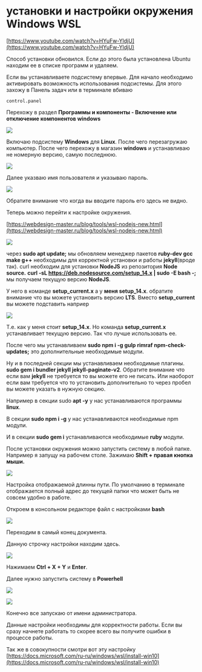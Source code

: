 # установки и настройки окружения Windows WSL

[https://www.youtube.com/watch?v=HYuFw-YldjU](https://www.youtube.com/watch?v=HYuFw-YldjU)

Способ установки обновился. Если до этого была установлена Ubuntu находим ее в списке программ и удаляем.

Если вы устанавливаете подсистему впервые. Для начало необходимо активировать возможность использования подсистемы. Для этого захожу в Панель задач или в терминале вбиваю

```shell
control.panel
```

Перехожу в раздел **Программы и компоненты - Включение или отключение компонентов windows**

![](img/001.png)

Включаю подсистему **Windows** для **Linux**. После чего перезагружаю компьютер. После чего перехожу в магазин **windows** и устанавливаю не номерную версию, самую последнюю.

![](img/002.png)

Далее указваю имя пользователя и указываю пароль.

![](img/003.png)

Обратите внимание что когда вы вводите пароль его здесь не видно.

Теперь можно перейти к настройке окружения.

[https://webdesign-master.ru/blog/tools/wsl-nodejs-new.html](https://webdesign-master.ru/blog/tools/wsl-nodejs-new.html)

![](img/004.png)

через **sudo apt update;** мы обновляем менеджер пакетов
**ruby-dev gcc make g++** необходимы для корректной установки и работы **jekyll**(вроде так).
curl необходим для установки **NodeJS** из репозитория **Node source.**
**curl -sL https://deb.nodesource.com/setup_14.x | sudo -E bash -;** мы получаем текущую версию **NodeJS**.

У него в команде **setup_current.x** а у **меня setup_14.x**. обратите внимание что вы можете установить версию **LTS**. Вместо **setup_current** вы можете подставить наприер

![](img/005.png)

Т.е. как у меня стоит **setup_14.x**. Но команда **setup_current.x** устанавливает текущую версию. Так что лучше использовать ее.

После чего мы устанавливаем **sudo npm i -g gulp rimraf npm-check-updates;** это дополнительные необходимые модули.

Ну и в последней секции мы устанавливаем необходимые плагины. **sudo gem i bundler jekyll jekyll-paginate-v2**. Обратите внимание что если вам **jekyll** не требуется то вы можете его не писать. Или наоборот если вам требуется что то установить дополнительно то через пробел вы можете указать в нужную секцию.

Например в секции sudo **apt -y** у нас устанавливаются программы **linux**.

В секции **sudo npm i -g** у нас устанавливаются необходимые npm модули.

И в секции **sudo gem i** устанавливаются необходимые **ruby** модули.

После установки окружения можно запустить систему в любой папке. Например я запущу на рабочем столе. Зажимаю **Shift + правая кнопка мыши.**

![](img/006.png)

Настройка отображаемой длинны пути. По умолчанию в терминале отображается полный адрес до текущей папки что может быть не совсем удобно в работе.

Откроем в консольном редакторе файл с настройками **bash**

![](img/007.png)

Переходим в самый конец документа.

Данную строчку настройки находим здесь.

![](img/008.png)

Нажимаем **Ctrl + X + Y** и **Enter**.

Далее нужно запустить систему в **Powerhell**

![](img/009.png)

![](img/010.png)

Конечно все запускаю от имени администратора.

Данные настройки необходимы для корректности работы. Если вы сразу начнете работать то скорее всего вы получите ошибки в процессе работы.

Так же в совокупности смотри вот эту настройку [https://docs.microsoft.com/ru-ru/windows/wsl/install-win10](https://docs.microsoft.com/ru-ru/windows/wsl/install-win10)
